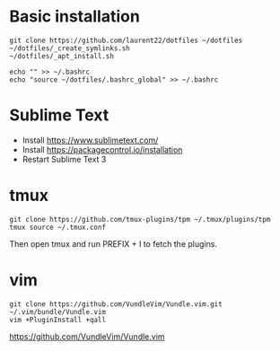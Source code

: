# Basic installation

	git clone https://github.com/laurent22/dotfiles ~/dotfiles
	~/dotfiles/_create_symlinks.sh
	~/dotfiles/_apt_install.sh

	echo "" >> ~/.bashrc
	echo "source ~/dotfiles/.bashrc_global" >> ~/.bashrc

# Sublime Text

* Install https://www.sublimetext.com/
* Install https://packagecontrol.io/installation
* Restart Sublime Text 3

# tmux

	git clone https://github.com/tmux-plugins/tpm ~/.tmux/plugins/tpm
	tmux source ~/.tmux.conf

Then open tmux and run PREFIX + I to fetch the plugins.

# vim

	git clone https://github.com/VundleVim/Vundle.vim.git ~/.vim/bundle/Vundle.vim
	vim +PluginInstall +qall

https://github.com/VundleVim/Vundle.vim
